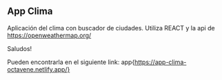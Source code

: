 
## App Clima

Aplicación del clima con buscador de ciudades. Utiliza REACT y la api de https://openweathermap.org/

Saludos!

Pueden encontrarla en el siguiente link: app{https://app-clima-octavene.netlify.app/}
